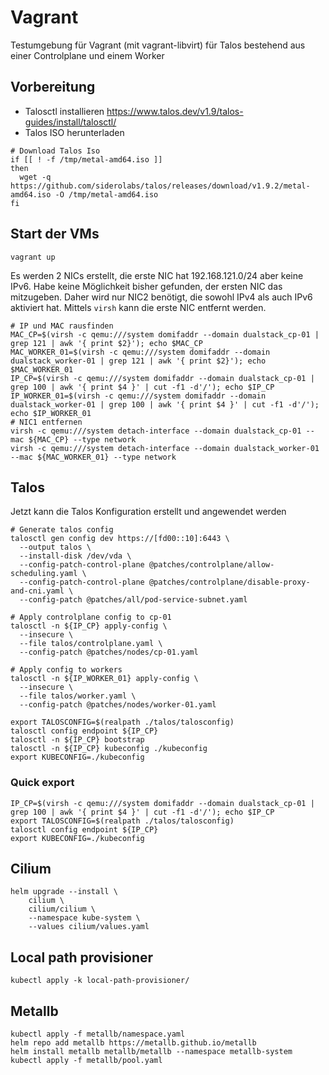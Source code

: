 # Vagrant

Testumgebung für Vagrant (mit vagrant-libvirt) für Talos bestehend aus einer Controlplane und einem Worker

## Vorbereitung

* Talosctl installieren <https://www.talos.dev/v1.9/talos-guides/install/talosctl/>
* Talos ISO herunterladen

```shell
# Download Talos Iso
if [[ ! -f /tmp/metal-amd64.iso ]]
then
  wget -q https://github.com/siderolabs/talos/releases/download/v1.9.2/metal-amd64.iso -O /tmp/metal-amd64.iso
fi
```

## Start der VMs

```shell
vagrant up
```

Es werden 2 NICs erstellt, die erste NIC hat 192.168.121.0/24 aber keine IPv6. Habe keine Möglichkeit bisher gefunden, der ersten NIC das mitzugeben.
Daher wird nur NIC2 benötigt, die sowohl IPv4 als auch IPv6 aktiviert hat. Mittels `virsh` kann die erste NIC entfernt werden.

```shell
# IP und MAC rausfinden
MAC_CP=$(virsh -c qemu:///system domifaddr --domain dualstack_cp-01 | grep 121 | awk '{ print $2}'); echo $MAC_CP
MAC_WORKER_01=$(virsh -c qemu:///system domifaddr --domain dualstack_worker-01 | grep 121 | awk '{ print $2}'); echo $MAC_WORKER_01
IP_CP=$(virsh -c qemu:///system domifaddr --domain dualstack_cp-01 | grep 100 | awk '{ print $4 }' | cut -f1 -d'/'); echo $IP_CP
IP_WORKER_01=$(virsh -c qemu:///system domifaddr --domain dualstack_worker-01 | grep 100 | awk '{ print $4 }' | cut -f1 -d'/'); echo $IP_WORKER_01
# NIC1 entfernen
virsh -c qemu:///system detach-interface --domain dualstack_cp-01 --mac ${MAC_CP} --type network
virsh -c qemu:///system detach-interface --domain dualstack_worker-01 --mac ${MAC_WORKER_01} --type network
```

## Talos

Jetzt kann die Talos Konfiguration erstellt und angewendet werden

```shell
# Generate talos config
talosctl gen config dev https://[fd00::10]:6443 \
  --output talos \
  --install-disk /dev/vda \
  --config-patch-control-plane @patches/controlplane/allow-scheduling.yaml \
  --config-patch-control-plane @patches/controlplane/disable-proxy-and-cni.yaml \
  --config-patch @patches/all/pod-service-subnet.yaml

# Apply controlplane config to cp-01
talosctl -n ${IP_CP} apply-config \
  --insecure \
  --file talos/controlplane.yaml \
  --config-patch @patches/nodes/cp-01.yaml

# Apply config to workers
talosctl -n ${IP_WORKER_01} apply-config \
  --insecure \
  --file talos/worker.yaml \
  --config-patch @patches/nodes/worker-01.yaml

export TALOSCONFIG=$(realpath ./talos/talosconfig)
talosctl config endpoint ${IP_CP}
talosctl -n ${IP_CP} bootstrap
talosctl -n ${IP_CP} kubeconfig ./kubeconfig
export KUBECONFIG=./kubeconfig
```

### Quick export

```shell
IP_CP=$(virsh -c qemu:///system domifaddr --domain dualstack_cp-01 | grep 100 | awk '{ print $4 }' | cut -f1 -d'/'); echo $IP_CP
export TALOSCONFIG=$(realpath ./talos/talosconfig)
talosctl config endpoint ${IP_CP}
export KUBECONFIG=./kubeconfig
```

## Cilium

```shell
helm upgrade --install \
    cilium \
    cilium/cilium \
    --namespace kube-system \
    --values cilium/values.yaml
```

## Local path provisioner

```shell
kubectl apply -k local-path-provisioner/
```

## Metallb

```shell
kubectl apply -f metallb/namespace.yaml
helm repo add metallb https://metallb.github.io/metallb
helm install metallb metallb/metallb --namespace metallb-system
kubectl apply -f metallb/pool.yaml
```

